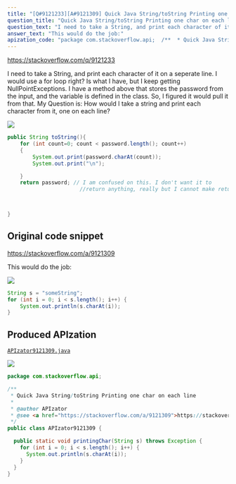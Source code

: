 ```yaml
---
title: "[Q#9121233][A#9121309] Quick Java String/toString Printing one char on each line"
question_title: "Quick Java String/toString Printing one char on each line"
question_text: "I need to take a String, and print each character of it on a seperate line. I would use a for loop right? Is what I have, but I keep getting NullPointExceptions. I have a method above that stores the password from the input, and the variable is defined in the class. So, I figured it would pull it from that. My Question is: How would I take a string and print each character from it, one on each line?"
answer_text: "This would do the job:"
apization_code: "package com.stackoverflow.api;  /**  * Quick Java String/toString Printing one char on each line  *  * @author APIzator  * @see <a href=\"https://stackoverflow.com/a/9121309\">https://stackoverflow.com/a/9121309</a>  */ public class APIzator9121309 {    public static void printingChar(String s) throws Exception {     for (int i = 0; i < s.length(); i++) {       System.out.println(s.charAt(i));     }   } }"
---
```


https://stackoverflow.com/q/9121233

I need to take a String, and print each character of it on a seperate line.
I would use a for loop right?
Is what I have, but I keep getting NullPointExceptions. I have a method above that stores the password from the input, and the variable is defined in the class. So, I figured it would pull it from that.
My Question is: How would I take a string and print each character from it, one on each line?


<div class="code-logo"><img src="/stackoverflow.png" /></div>

```java
public String toString(){
    for (int count=0; count < password.length(); count++)
    {
        System.out.print(password.charAt(count));
        System.out.print("\n");

    }
    return password; // I am confused on this. I don't want it to 
                       //return anything, really but I cannot make return type void



}
```


## Original code snippet

https://stackoverflow.com/a/9121309

This would do the job:

<div class="code-logo"><img src="/stackoverflow.png" /></div>

```java
String s = "someString";
for (int i = 0; i < s.length(); i++) {
    System.out.println(s.charAt(i));
}
```

## Produced APIzation

[`APIzator9121309.java`](https://github.com/pasqualesalza/apization-temp/raw/main/data/search/APIzator9121309.java)

<div class="code-logo"><img src="/apizator.png" /></div>

```java
package com.stackoverflow.api;

/**
 * Quick Java String/toString Printing one char on each line
 *
 * @author APIzator
 * @see <a href="https://stackoverflow.com/a/9121309">https://stackoverflow.com/a/9121309</a>
 */
public class APIzator9121309 {

  public static void printingChar(String s) throws Exception {
    for (int i = 0; i < s.length(); i++) {
      System.out.println(s.charAt(i));
    }
  }
}

```
